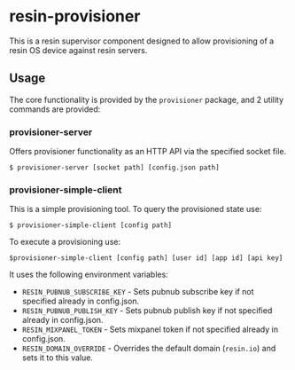 # resin-provisioner

This is a resin supervisor component designed to allow provisioning of a resin
OS device against resin servers.

## Usage

The core functionality is provided by the `provisioner` package, and 2 utility
commands are provided:

### provisioner-server

Offers provisioner functionality as an HTTP API via the specified socket file.

```
$ provisioner-server [socket path] [config.json path]
```

### provisioner-simple-client

This is a simple provisioning tool. To query the provisioned state use:

```
$ provisioner-simple-client [config path]
```

To execute a provisioning use:

```
$provisioner-simple-client [config path] [user id] [app id] [api key]
```

It uses the following environment variables:

* `RESIN_PUBNUB_SUBSCRIBE_KEY` - Sets pubnub subscribe key if not specified
  already in config.json.
* `RESIN_PUBNUB_PUBLISH_KEY` - Sets pubnub publish key if not specified already
  in config.json.
* `RESIN_MIXPANEL_TOKEN` - Sets mixpanel token if not specified already in
  config.json.
* `RESIN_DOMAIN_OVERRIDE` - Overrides the default domain (`resin.io`) and sets
  it to this value.
